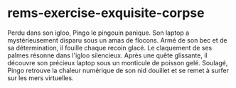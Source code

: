 # rems-exercise-exquisite-corpse

Perdu dans son igloo, Pingo le pingouin panique. Son laptop a mystérieusement disparu sous un amas de flocons. Armé de son bec et de sa détermination, il fouille chaque recoin glacé. Le claquement de ses palmes résonne dans l'igloo silencieux. Après une quête glissante, il découvre son précieux laptop sous un monticule de poisson gelé. Soulagé, Pingo retrouve la chaleur numérique de son nid douillet et se remet à surfer sur les mers virtuelles.
